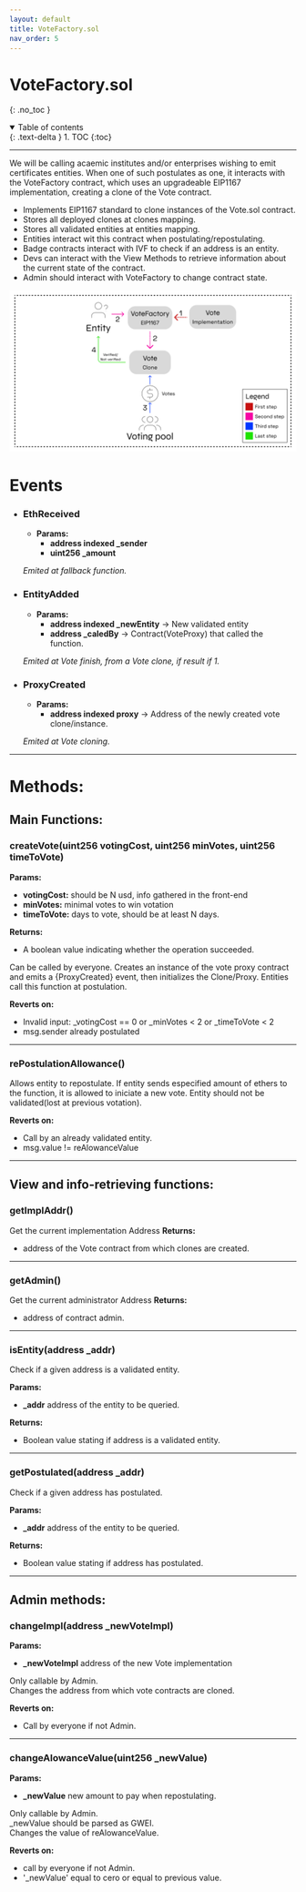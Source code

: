 ```yaml
---
layout: default
title: VoteFactory.sol
nav_order: 5
---
```


# VoteFactory.sol
{: .no_toc }

<details open markdown="block">
  <summary>
    Table of contents
  </summary>
  {: .text-delta }
1. TOC
{:toc}
</details>

---


We will be calling acaemic institutes and/or enterprises wishing to emit certificates entities. When one of such postulates as one, it interacts with the VoteFactory contract, which uses an upgradeable EIP1167 implementation, creating a clone of the Vote contract.

* Implements EIP1167 standard to clone instances of the Vote.sol contract.  
* Stores all deployed clones at clones mapping.  
* Stores all validated entities at entities mapping.  
* Entities interact wit this contract when postulating/repostulating.
* Badge contracts interact with IVF to check if an address is an entity.
* Devs can interact with the View Methods to retrieve information about the current state of the contract.
* Admin should interact with VoteFactory to change contract state. 

![ZertiProxyPattern](/static/img/ProxyPattern.png)

# __Events__

* ### EthReceived
    * __Params:__
        * __address indexed \_sender__
        * __uint256 \_amount__

    
    _Emited at fallback function._
    
* ### EntityAdded
    * __Params:__
        * __address indexed \_newEntity__ -> New validated entity
        * __address \_caledBy__ -> Contract(VoteProxy) that called the function.

    _Emited at Vote finish, from a Vote clone, if result if 1._

* ### ProxyCreated
    * __Params:__
        * __address indexed proxy__ -> Address of the newly created vote clone/instance.
    
    _Emited at Vote cloning._

---
# __Methods:__

## __Main Functions:__

### createVote(uint256 votingCost, uint256 minVotes, uint256 timeToVote)

__Params:__
* __votingCost:__ should be N usd, info gathered in the front-end
* __minVotes:__ minimal votes to win votation
* __timeToVote:__ days to vote, should be at least N days.

__Returns:__
* A boolean value indicating whether the operation succeeded.

Can be called by everyone.
Creates an instance of the vote proxy contract and emits a {ProxyCreated} event, then initializes the Clone/Proxy.
Entities call this function at postulation.

__Reverts on:__
* Invalid input: _votingCost == 0 or _minVotes < 2 or _timeToVote < 2
* msg.sender already postulated

---

### rePostulationAllowance()

Allows entity to repostulate. If entity sends especified amount of ethers to the function, it is allowed to iniciate a new vote.
Entity should not be validated(lost at previous votation).

__Reverts on:__
* Call by an already validated entity.
* msg.value != reAlowanceValue

---
## __View and info-retrieving functions:__
### getImplAddr()

Get the current implementation Address
__Returns:__
* address of the Vote contract from which clones are created.

---
### getAdmin()

Get the current administrator Address
__Returns:__ 
* address of contract admin.

---
### isEntity(address \_addr)

Check if a given address is a validated entity.

__Params:__
* __\_addr__ address of the entity to be queried.

__Returns:__ 
* Boolean value stating if address is a validated entity. 

___
### getPostulated(address \_addr)

Check if a given address has postulated.

__Params:__
* __\_addr__ address of the entity to be queried.

__Returns:__
* Boolean value stating if address has postulated.

---
## __Admin methods:__  
### changeImpl(address \_newVoteImpl)

__Params:__ 
* __\_newVoteImpl__ address of the new Vote implementation

Only callable by Admin.  
Changes the address from which vote contracts are cloned.

__Reverts on:__
* Call by everyone if not Admin.

---
### changeAlowanceValue(uint256 \_newValue)

__Params:__
* __\_newValue__ new amount to pay when repostulating.

Only callable by Admin.  
_newValue should be parsed as GWEI.  
Changes the value of reAlowanceValue.

__Reverts on:__
* call by everyone if not Admin.
* '_newValue' equal to cero or equal to previous value.
